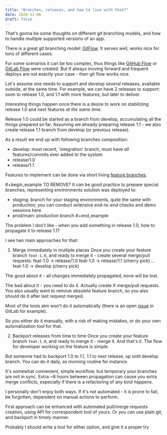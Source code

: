 ```yaml
---
title: "Branches, releases, and how to live with that?"
date: 2020-11-06 
draft: false
---
```


That's gonna be some thoughts on different git branching models, and how to handle multiple supported versions of an app.


There is a great git branching model: [GitFlow](https://nvie.com/posts/a-successful-git-branching-model/).
It serves well, works nice for tons of different cases.

For some scenarios it can be too complex, thus things like [GitHub Flow](https://guides.github.com/introduction/flow/) or [GitLab Flow](https://docs.gitlab.com/ee/topics/gitlab_flow.html) were created.
But if always moving forward and frequent deploys are not exactly your case - then git flow works nice.


Let's assume one needs to support and develop several releases, available outside, at the same time.
For example, we can have 2 releases to support: soon to release 1.0, and 1.1 with more features, but later to deliver.

Interesting things happen once there is a desire to work on stabilizing release 1.0 and next features _at the same time_.


Release 1.0 could be started as a branch from develop, accumulating all the things prepared so far.
Assuming we already preparing release 1.1 - we also create release 1.1 branch from develop (or previous release).

As a result we end up with following branches composition:
- develop: most recent, 'integration' branch, must have *all* features/commits ever added to the system
- release/1.0
- release/1.1

Features to implement can be done via short living [feature branches](https://nvie.com/posts/a-successful-git-branching-model/#feature-branches).

#+begin_example TO REMOVE?
It can be good practice to prepare special branches, representing environments solution was deployed to:
- staging: branch for your staging environments, quite the same with production; you can conduct extensive end-to-end checks and demo sessions here
- prod/main: production branch
#+end_example

The problem I don't like - when you add something in release 1.0, how to propagate it to release 1.1?


I see two main approaches for that:
1) Merge immediately in multiple places
Once you create your feature branch `feat-1.0`, and ready to merge it - create several merge/pull requests:
feat-1.0 -> release/1.0
feat-1.0 -> release/1.1 (cherry pick)
...
feat-1.0 -> develop (cherry pick)

The good about it - all changes immediately propagated, none will be lost.

The bad about it - you need to do it. Actually create X merge/pull requests.
You also usually want to remove obsolete feature branch, so you also should do it after last request merged.

Most of the tools atm won't do it automatically (there is an open [issue](https://gitlab.com/gitlab-org/gitlab/-/issues/11648) in GitLab for example).

So you either do it manually, with a risk of making mistakes, or do your own automatization tool for that.


2) Backport releases from time to time
Once you create your feature branch `feat-1.0`, and ready to merge it - merge it. And that's it. The flow for developer working on the feature is simple.

But someone had to backport 1.0 to 1.1, 1.1 to next release, up until develop branch.
You can do it daily, as morning routine for instance.

It's somewhat convenient, simple workflow, but temporary your branches are not in sync.
Extra ~8 hours between propagation can cause you extra merge conflicts, especially if there is a refactoring of any kind happens.


I personally don't enjoy both ways. If it's not automated - it is prone to fail, be forgotten, dependent on manual actions to perform.


First approach can be enhanced with automated pull/merge requests creation, using API for correspondent tool of yours.
Or you can use plain git, and backport in timely manner.


Probably I should write a tool for either option, and give it a proper try
